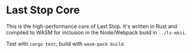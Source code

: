 # Last Stop Core

This is the high-performance core of Last Stop. It's written in Rust and compiled to WASM for inclusion in the Node/Webpack build in `../ls-mkii`.

Test with `cargo test`; build with `wasm-pack build`.

